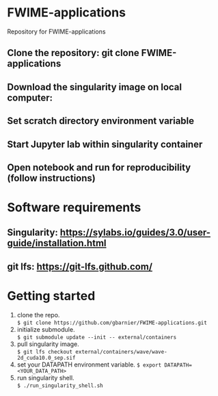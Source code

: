 # FWIME-applications
Repository for FWIME-applications

## Clone the repository: git clone FWIME-applications
## Download the singularity image on local computer:
## Set scratch directory environment variable
## Start Jupyter lab within singularity container
## Open notebook and run for reproducibility (follow instructions)

# Software requirements
## Singularity: https://sylabs.io/guides/3.0/user-guide/installation.html
## git lfs: https://git-lfs.github.com/

# Getting started
1. clone the repo.<br>
  `$ git clone https://github.com/gbarnier/FWIME-applications.git`
2. initialize submodule.<br>
  `$ git submodule update --init -- external/containers`
3. pull singularity image.<br>
  `$ git lfs checkout external/containers/wave/wave-2d_cuda10.0_sep.sif`
4. set your DATAPATH environment variable.
  `$ export DATAPATH=<YOUR_DATA_PATH>`
5. run singularity shell.<br>
  `$ ./run_singularity_shell.sh`
